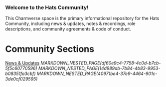 ### Welcome to the Hats Community!

This Charmverse space is the primary informational repository for the Hats Community, including news & updates, notes & recordings, role descriptions, and community agreements & code of conduct.

# Community Sections

[News & Updates](https://app.charmverse.io/hats-protocol/page-4812749260984759)
_MARKDOWN_NESTED_PAGE(df60e9c4-7758-4c0d-b7cb-5f5c60770596)_
_MARKDOWN_NESTED_PAGE(14d989ab-7b84-4b83-9953-b08351fa3cbf)_
_MARKDOWN_NESTED_PAGE(40971be4-37e9-4464-901c-3de0cf029595)_
